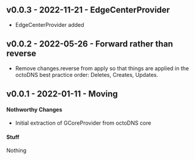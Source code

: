 ## v0.0.3 - 2022-11-21 - EdgeCenterProvider

* EdgeCenterProvider added

## v0.0.2 - 2022-05-26 - Forward rather than reverse

* Remove changes.reverse from apply so that things are applied in the octoDNS
  best practice order: Deletes, Creates, Updates.

## v0.0.1 - 2022-01-11 - Moving

#### Nothworthy Changes

* Initial extraction of GCoreProvider from octoDNS core

#### Stuff

Nothing
